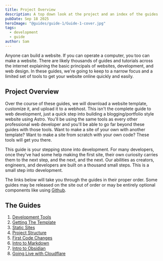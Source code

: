 ```yaml
---
title: Project Overview
description: A top down look at the project and an index of the guides in their proper order.
pubDate: Sep 18 2025
heroImage: "@guides/guide-1/Guide-1-cover.jpg"
tags:
  - development
  - guide
author: Sam
---
```

Anyone can build a website. If you can operate a computer, you too can make a website. There are likely thousands of guides and tutorials across the internet explaining the basic principals of websites, development, and web design. In these guides, we're going to keep to a narrow focus and a limited set of tools to get your website online quickly and easily.

## Project Overview

Over the course of these guides, we will download a website template, customize it, and upload it to a webhost. This isn't the complete guide to web development, just a quick step into building a blogging/portfolio style website using Astro. You'll be using the same tools as every other professional web developer and you'll be able to go far beyond these guides with those tools. Want to make a site of your own with another template? Want to make a site from scratch with your own code? These tools will get you there.

This guide is your stepping stone into development. For many developers, once they've had some help making the first site, their own curiosity carries them to the next step, and the next, and the next. Our abilities as creators, engineers, and developers are built on a thousand small steps. This is a small step into development.

The links below will take you through the guides in their proper order. Some guides may be released on the site out of order or may be entirely optional components like using [Github](https://github.com). 

## The Guides

1. [Development Tools](/guides/development-tools)
2. [Getting The Template](/guides/template)
3. [Static Sites](/guides/static-sites)
4. [Project Structure](/guides/project-structure)
5. [First Code Changes](/guides/coding-exercise-1)
6. [Intro to Markdown](/guides/what-is-markdown)
7. [Intro to Obsidian](/guides/intro-to-obsidian)
8. [Going Live with Cloudflare](/guides/going-live-with-cloudflare)




